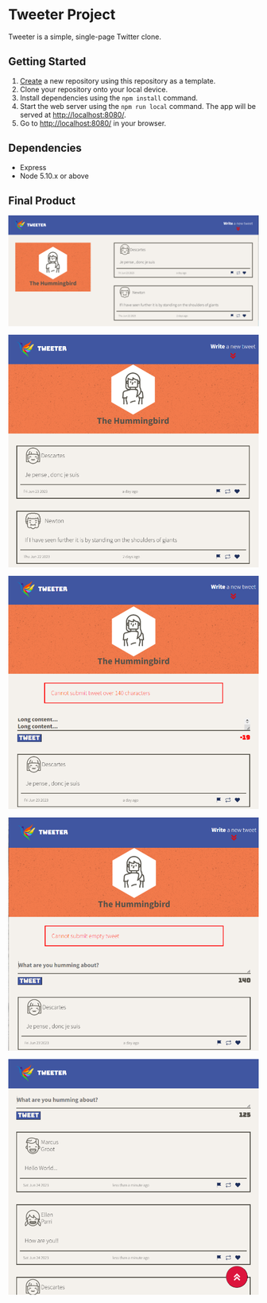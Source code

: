 # Tweeter Project

Tweeter is a simple, single-page Twitter clone.

## Getting Started

1. [Create](https://docs.github.com/en/repositories/creating-and-managing-repositories/creating-a-repository-from-a-template) a new repository using this repository as a template.
2. Clone your repository onto your local device.
3. Install dependencies using the `npm install` command.
4. Start the web server using the `npm run local` command. The app will be served at <http://localhost:8080/>.
5. Go to <http://localhost:8080/> in your browser.

## Dependencies

- Express
- Node 5.10.x or above

## Final Product

!["Tweeter - main page"](https://github.com/swathij943/tweeter/blob/master/public/images/tweeter_mainpage.PNG)

!["Main page - Responsive design"](https://github.com/swathij943/tweeter/blob/master/public/images/responsive_design.PNG)

!["For long tweets getting an error"](https://github.com/swathij943/tweeter/blob/master/public/images/longtweet.PNG)

!["Empty tweets cant submit"](https://github.com/swathij943/tweeter/blob/master/public/images/emptytweet.PNG)

!["Submitting a tweet"](https://github.com/swathij943/tweeter/blob/master/public/images/submittingtweet.PNG)
